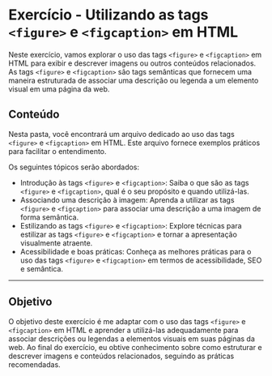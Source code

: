 # Exercício - Utilizando as tags `<figure>` e `<figcaption>` em HTML

Neste exercício, vamos explorar o uso das tags `<figure>` e `<figcaption>` em HTML para exibir e descrever imagens ou outros conteúdos relacionados. As tags `<figure>` e `<figcaption>` são tags semânticas que fornecem uma maneira estruturada de associar uma descrição ou legenda a um elemento visual em uma página da web.

## Conteúdo

Nesta pasta, você encontrará um arquivo dedicado ao uso das tags `<figure>` e `<figcaption>` em HTML. Este arquivo fornece exemplos práticos para facilitar o entendimento.

Os seguintes tópicos serão abordados:

- Introdução às tags `<figure>` e `<figcaption>`: Saiba o que são as tags `<figure>` e `<figcaption>`, qual é o seu propósito e quando utilizá-las.
- Associando uma descrição à imagem: Aprenda a utilizar as tags `<figure>` e `<figcaption>` para associar uma descrição a uma imagem de forma semântica.
- Estilizando as tags `<figure>` e `<figcaption>`: Explore técnicas para estilizar as tags `<figure>` e `<figcaption>` e tornar a apresentação visualmente atraente.
- Acessibilidade e boas práticas: Conheça as melhores práticas para o uso das tags `<figure>` e `<figcaption>` em termos de acessibilidade, SEO e semântica.

---

## Objetivo

O objetivo deste exercício é me adaptar com o uso das tags `<figure>` e `<figcaption>` em HTML e aprender a utilizá-las adequadamente para associar descrições ou legendas a elementos visuais em suas páginas da web. Ao final do exercício, eu obtive conhecimento sobre como estruturar e descrever imagens e conteúdos relacionados, seguindo as práticas recomendadas.
